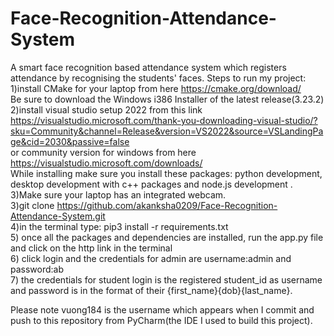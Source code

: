 # Face-Recognition-Attendance-System
A smart face recognition based attendance system which registers attendance by recognising the students' faces.
Steps to run my project: <br/>
1)install CMake for your laptop from here https://cmake.org/download/    <br/>
  Be sure to download the Windows i386 Installer of the latest release(3.23.2)  <br/>
2)install visual studio setup 2022 from this link https://visualstudio.microsoft.com/thank-you-downloading-visual-studio/?sku=Community&channel=Release&version=VS2022&source=VSLandingPage&cid=2030&passive=false   <br/>
or community version for windows from here https://visualstudio.microsoft.com/downloads/    <br/>
 While installing make sure you install these packages: python development, desktop development with c++ packages and node.js development .  <br/>
3)Make sure your laptop has an integrated webcam.  <br/>
3)git clone https://github.com/akanksha0209/Face-Recognition-Attendance-System.git   <br/>
4)in the terminal type: pip3 install -r requirements.txt <br/>
5) once all the packages and dependencies are installed, run the app.py file and click on the http link in the terminal   <br/>
6) click login and the credentials for admin are username:admin and password:ab  <br/>
7) the credentials for student login is the registered student_id as username and password is in the format of their {first_name}{dob}{last_name}.  <br/>

Please note vuong184 is the username which appears when I commit and push to this repository from PyCharm(the IDE I used to build this project).
